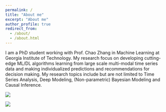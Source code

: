 ```yaml
---
permalink: /
title: "About me"
excerpt: "About me"
author_profile: true
redirect_from: 
  - /about/
  - /about.html
---
```

I am a PhD student working with Prof. Chao Zhang in Machine Learning at Georgia Institute of Technology. My research focus on developing cutting-edge ML/DL algorithms learning from large scale multi-modal time series data and making individualized predictions and recommendations for decision making. My research topics include but are not limited to Time Series Analysis, Deep Modeling, (Non-parametric) Bayesian Modeling and Causal Inference.

  [![](https://img.youtube.com/vi/V6rmcAcMDmA/0.jpg)](https://www.youtube.com/watch?v=V6rmcAcMDmA "Click to play on Youtube.com")
  
  [![](https://img.youtube.com/vi/qZ15gmRWj0s/0.jpg)](https://youtu.be/qZ15gmRWj0s "Click to play on Youtube.com")
